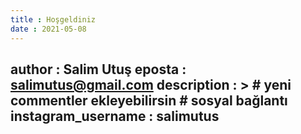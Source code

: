 ```yaml
---
title : Hoşgeldiniz
date : 2021-05-08
---
```

author : Salim Utuş
eposta : salimutus@gmail.com
description : > # yeni commentler ekleyebilirsin #
sosyal bağlantı
instagram_username : salimutus
---
